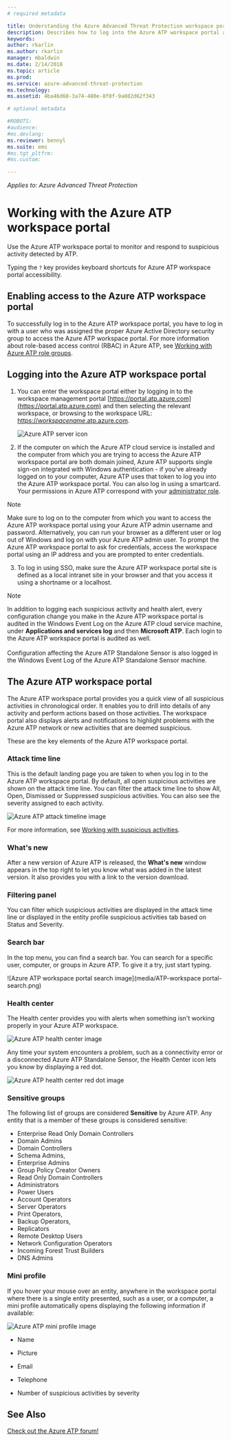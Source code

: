 ```yaml
---
# required metadata

title: Understanding the Azure Advanced Threat Protection workspace portal | Microsoft Docs
description: Describes how to log into the Azure ATP workspace portal and the components of the workspace portal
keywords:
author: rkarlin
ms.author: rkarlin
manager: mbaldwin
ms.date: 2/14/2018
ms.topic: article
ms.prod:
ms.service: azure-advanced-threat-protection
ms.technology:
ms.assetid: 4ba46d60-3a74-480e-8f0f-9a082d62f343

# optional metadata

#ROBOTS:
#audience:
#ms.devlang:
ms.reviewer: bennyl
ms.suite: ems
#ms.tgt_pltfrm:
#ms.custom:

---
```


*Applies to: Azure Advanced Threat Protection*



# Working with the Azure ATP workspace portal

Use the Azure ATP workspace portal to monitor and respond to suspicious activity detected by ATP.

Typing the `?` key provides keyboard shortcuts for Azure ATP workspace portal accessibility. 

## Enabling access to the Azure ATP workspace portal
To successfully log in to the Azure ATP workspace portal, you have to log in with a user who was assigned the proper Azure Active Directory security group to access the Azure ATP workspace portal. 
For more information about role-based access control (RBAC) in Azure ATP, see [Working with Azure ATP role groups](ata-role-groups.md).

## Logging into the Azure ATP workspace portal

1. You can enter the workspace portal either by logging in to the workspace management portal [https://portal.atp.azure.com](https://portal.atp.azure.com) and then selecting the relevant workspace, or browsing to the workspace URL: [https://*workspacename*.atp.azure.com](https://*workspacename*.atp.azure.com).

    ![Azure ATP server icon](media/ata-server-icon.png)

 
2.  If the computer on which the Azure ATP cloud service is installed and the computer from which you are trying to access the Azure ATP workspace portal are both domain joined, Azure ATP supports single sign-on integrated with Windows authentication - if you've already logged on to your computer, Azure ATP uses that token to log you into the Azure ATP workspace portal. You can also log in using a smartcard. Your permissions in Azure ATP correspond with your [administrator role](ata-role-groups.md).

 > [!NOTE]
 > Make sure to log on to the computer from which you want to access the Azure ATP workspace portal using your Azure ATP admin username and password. Alternatively, you can run your browser as a different user or log out of Windows and log on with your Azure ATP admin user. To prompt the Azure ATP workspace portal to ask for credentials, access the workspace portal using an IP address and you are prompted to enter credentials.

3. To log in using SSO, make sure the Azure ATP workspace portal site is defined as a local intranet site in your browser and that you access it using a shortname or a localhost.

> [!NOTE]
> In addition to logging each suspicious activity and health alert, every configuration change you make in the Azure ATP workspace portal is audited in the Windows Event Log on the Azure ATP cloud service machine, under **Applications and services log** and then **Microsoft ATP**. Each login to the Azure ATP workspace portal is audited as well.<br></br>  Configuration affecting the Azure ATP Standalone Sensor is also logged in the Windows Event Log of the Azure ATP Standalone Sensor machine. 



## The Azure ATP workspace portal

The Azure ATP workspace portal provides you a quick view of all suspicious activities in chronological order. It enables you to drill into details of any activity and perform actions based on those activities. The workspace portal also displays alerts and notifications to highlight problems with the Azure ATP network or new activities that are deemed suspicious.

These are the key elements of the Azure ATP workspace portal.


### Attack time line

This is the default landing page you are taken to when you log in to the Azure ATP workspace portal. By default, all open suspicious activities are shown on the attack time line. You can filter the attack time line to show All, Open, Dismissed or Suppressed suspicious activities. You can also see the severity assigned to each activity.

![Azure ATP attack timeline image](media/atp-sa-timeline.png)

For more information, see [Working with suspicious activities](working-with-suspicious-activities.md).

### What's new

After a new version of Azure ATP is released, the **What's new** window appears in the top right to let you know what was added in the latest version. It also provides you with a link to the version download.

### Filtering panel

You can filter which suspicious activities are displayed in the attack time line or displayed in the entity profile suspicious activities tab based on Status and Severity.

### Search bar

In the top menu, you can find a search bar. You can search for a specific user, computer, or groups in Azure ATP. To give it a try, just start typing.

![Azure ATP workspace portal search image](media/ATP-workspace portal-search.png)

### Health center

The Health center provides you with alerts when something isn't working properly in your Azure ATP workspace.

![Azure ATP health center image](media/atp-health-center.png)

Any time your system encounters a problem, such as a connectivity error or a disconnected Azure ATP Standalone Sensor, the Health Center icon lets you know by displaying a red dot. 

![Azure ATP health center red dot image](media/atp-health-bar.png)

### Sensitive groups

The following list of groups are considered **Sensitive** by Azure ATP. Any entity that is a member of these groups is considered sensitive:

- Enterprise Read Only Domain Controllers 
- Domain Admins 
- Domain Controllers 
- Schema Admins,
- Enterprise Admins 
- Group Policy Creator Owners 
- Read Only Domain Controllers 
- Administrators  
- Power Users  
- Account Operators  
- Server Operators   
- Print Operators,
- Backup Operators,
- Replicators 
- Remote Desktop Users 
- Network Configuration Operators 
- Incoming Forest Trust Builders 
- DNS Admins 


### Mini profile

If you hover your mouse over an entity, anywhere in the workspace portal where there is a single entity presented, such as a user, or a computer, a mini profile automatically opens displaying the following information if available:

![Azure ATP mini profile image](media/atp-mini-profile.png)

-   Name

-   Picture

-   Email

-   Telephone

-   Number of suspicious activities by severity



## See Also
[Check out the Azure ATP forum!](https://social.technet.microsoft.com/Forums/security/home?forum=mata)
